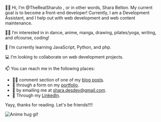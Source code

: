 👋🏾 Hi, I’m @TheRealSharuto , or in other words, Shara Belton. My current goal is to become a front-end developer! 
Currently, I am a Development Assistant, and I help out with web development and web content maintenance. 

💃🏽 I’m interested in in dance, anime, manga, drawing, pilates/yoga, writing, and ofcourse, coding!

🌱 I’m currently learning JavaScript, Python, and php.

💻 I’m looking to collaborate on web development projects.

📫 You can reach me in the following places:
+ ✍🏾 comment section of one of my [blog posts](https://sharas-bubbles.com/posts/5-ways-to-stay-focused/).
+ 📝 through a form on my [portfolio](https://www.shara-desdev.xyz/about-me).
+ 📧 by emailing me at shara.desdev@gmail.com.
+ 💼 Through my [LinkedIn](https://www.linkedin.com/in/shara-belton/).

Yayy, thanks for reading. Let's be friends!!!!

![Anime hug gif](https://www.dropbox.com/s/bj51s73jwc154re/happy-hug-kimi-no-todoke.gif?raw=1)

<!---
TheRealSharuto/TheRealSharuto is a ✨ special ✨ repository because its `README.md` (this file) appears on your GitHub profile.
You can click the Preview link to take a look at your changes.
--->

